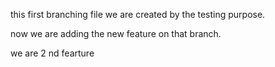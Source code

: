 this first branching file we are created by the testing purpose.

now we are adding the new feature on that branch.

we are 2 nd fearture

